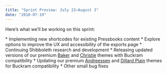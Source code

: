 ```yaml
---
title: "Sprint Preview: July 23–August 3"
date: "2018-07-19"
---
```


Here’s what we’ll be working on this sprint:

\* Implementing new shortcodes for existing Pressbooks content \* Explore options to improve the UX and accessibility of the exports page \* Continuing Shibboleth research and development \* Releasing updated versions of our premium [Baker](https://pressbooks.com/themes/pressbooks-baker) and [Christie](https://pressbooks.com/themes/pressbooks-christie) themes with Buckram compatibility \* Updating our premium [Andreessen](https://pressbooks.com/themes/pressbooks-andreessen) and [Dillard Plain](https://pressbooks.com/themes/pressbooks-dillardplain) themes for Buckram compatibility \* Other small bug fixes

